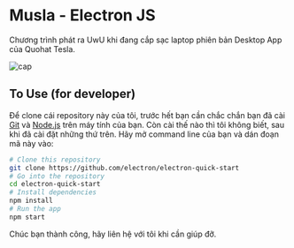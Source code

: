 # Musla - Electron JS
Chương trình phát ra UwU khi đang cắp sạc laptop phiên bản Desktop App của Quohat Tesla.

![cap](https://user-images.githubusercontent.com/39693803/131819299-60eec24b-8aa4-4863-bb41-f4961015bf06.PNG)

## To Use (for developer)

Để clone  cái repository này của tôi, trước hết bạn cần chắc chắn bạn đã cài [Git](https://git-scm.com) và [Node.js](https://nodejs.org/en/download/)  trên máy tính của bạn. Còn cài thế nào thì tôi không biết, sau khi đã cài đặt những thứ trên. Hãy mở command line của bạn và dán đoạn mã này vào:

```bash
# Clone this repository
git clone https://github.com/electron/electron-quick-start
# Go into the repository
cd electron-quick-start
# Install dependencies
npm install
# Run the app
npm start
```

Chúc bạn thành công, hãy liên hệ với tôi khi cần giúp đỡ.
